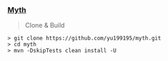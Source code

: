 ### [Myth](https://github.com/yu199195/myth)
> Clone & Build
```
> git clone https://github.com/yu199195/myth.git
> cd myth
> mvn -DskipTests clean install -U
```